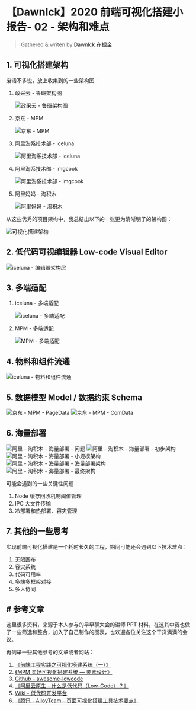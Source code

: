 # 【Dawnlck】2020 前端可视化搭建小报告- 02 - 架构和难点

> Gathered & writen by [Dawnlck 在掘金][author]

## 1. 可视化搭建架构

废话不多说，放上收集到的一些架构图：

1. 政采云 - 鲁班架构图

   ![政采云 - 鲁班架构图](img/visualConstruction2020.00-02-24.png)

2. 京东 - MPM

   ![京东 - MPM](img/visualConstruction2020.01-34-23.png)

3. 阿里淘系技术部 - iceluna

   ![阿里淘系技术部 - iceluna](img/visualConstruction2020.00-27-27.png)

4. 阿里淘系技术部 - imgcook

   ![阿里淘系技术部 - imgcook](img/visualConstruction2020.01-42-49.png)

5. 阿里妈妈 - 淘积木

   ![阿里妈妈 - 淘积木](img/VisualConstruction2020_basic.16-25-20.png)

从这些优秀的项目架构中，我总结出以下的一张更为清晰明了的架构图：

![可视化搭建架构](img/visualConstruction2020.00-59-31.png)

## 2. 低代码可视编辑器 Low-code Visual Editor

![iceluna - 编辑器架构层](img/visualConstruction2020.01-06-17.png)

## 3. 多端适配

1. iceluna - 多端适配

   ![iceluna - 多端适配](img/visualConstruction2020.01-07-23.png)

2. MPM - 多端适配

   ![MPM - 多端适配](img/visualConstruction2020.01-28-49.png)

## 4. 物料和组件流通

![iceluna - 物料和组件流通](img/visualConstruction2020.01-08-51.png)

## 5. 数据模型 Model / 数据约束 Schema

![京东 - MPM - PageData](img/visualConstruction2020.01-36-36.png)
![京东 - MPM - ComData](img/visualConstruction2020.01-36-59.png)

## 6. 海量部署

![阿里 - 淘积木 - 海量部署 - 问题](img/VisualConstruction2020_basic.16-26-33.png)
![阿里 - 淘积木 - 海量部署 - 初步架构](img/VisualConstruction2020_basic.16-27-39.png)
![阿里 - 淘积木 - 海量部署 - 小规模架构](img/VisualConstruction2020_basic.16-28-19.png)
![阿里 - 淘积木 - 海量部署 - 海量部署架构](img/VisualConstruction2020_basic.16-28-52.png)
![阿里 - 淘积木 - 海量部署 - 最终架构](img/VisualConstruction2020_basic.16-29-54.png)

可能会遇到的一些关键性问题：

1. Node 缓存回收机制阈值管理
2. IPC 大文件传输
3. 冷部署和热部署、容灾管理

## 7. 其他的一些思考

实现前端可视化搭建是一个耗时长久的工程，期间可能还会遇到以下技术难点：

1. 无限画布
2. 容灾系统
3. 代码可用率
4. 多端多框架对接
5. 多人协同

## # 参考文章

这里很多资料，来源于本人参与的早早聊大会的讲师 PPT 材料，在这其中我也做了一些筛选和整合，加入了自己制作的图表，也欢迎各位关注这个干货满满的会议。

再列举一些其他参考的文章或者网站：

1. [《前端工程实践之可视化搭建系统（一）》][doc_01]
2. [《MPM 卖场可视化搭建系统 — 要素设计》][doc_02]
3. [Github - awesome-lowcode][awesome-lowcode]
4. [《阿里云原生 - 什么是低代码（Low-Code）？》][aliyun-lowcode]
5. [Wiki - 低代码开发平台][wiki-lowcode]
6. [《腾讯 - AlloyTeam - 页面可视化搭建工具技术要点》][alloyteam]

[author]: https://juejin.cn/user/1028798614345032
[awesome-lowcode]: https://github.com/taowen/awesome-lowcode
[doc_01]: https://mp.weixin.qq.com/s/tPcIXCCQkdSXr_gTi8KT6A
[doc_02]: https://mp.weixin.qq.com/s?__biz=MzI5NjIzNjA1Nw==&mid=2247484054&idx=1&sn=f56e55e4dfdcea481e7881f9201f0c3b&chksm=ec4627e0db31aef6459de3c83e3bb320d2d7bc395de2a0aa5d595168de9d1f505099cb6374be&scene=178&cur_album_id=1581972507954315265#rd
[aliyun-lowcode]: https://juejin.cn/post/6900791928477417480
[wiki-lowcode]: https://zh.wikipedia.org/zh-cn/%E4%BD%8E%E7%A8%8B%E5%BC%8F%E7%A2%BC%E9%96%8B%E7%99%BC%E5%B9%B3%E5%8F%B0
[alloyteam]: http://www.alloyteam.com/2019/07/h5-build-tool-pipeline/
